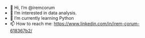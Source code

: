 - 👋 Hi, I’m @iremcorum
- 👀 I’m interested in data analysis.
- 🌱 I’m currently learning Python
- 📫 How to reach me: https://www.linkedin.com/in/irem-çorum-618367b2/
